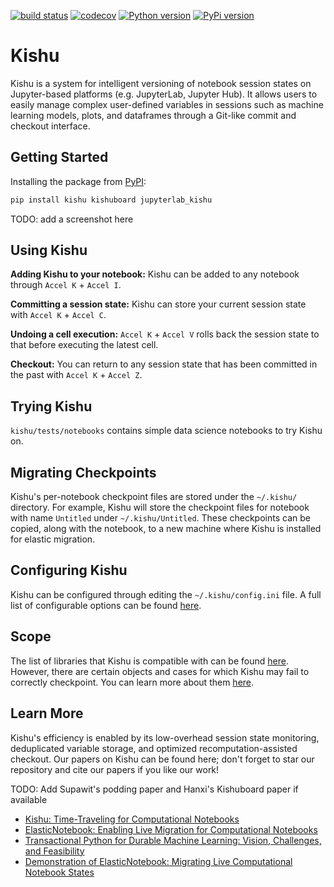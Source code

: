 [![build status](https://github.com/illinoisdata/kishu/actions/workflows/kishu.yml/badge.svg)](htps://github.com/illinoisdata/kishu)
[![codecov](https://codecov.io/gh/illinoisdata/kishu/graph/badge.svg?token=14WRVYQBZO)](https://codecov.io/gh/illinoisdata/kishu)
[![Python version](https://img.shields.io/pypi/pyversions/kishu)](https://pypi.org/project/kishu/)
[![PyPi version](https://img.shields.io/pypi/v/kishu)](https://pypi.org/project/kishu/)
<!---
[![commits last month](https://img.shields.io/github/commit-activity/m/illinoisdata/ElasticNotebook)](htps://github.com/illinoisdata/kishu)
[![GitHub stars](https://img.shields.io/github/stars/illinoisdata/ElasticNotebook)](htps://github.com/illinoisdata/kishu)
--->

# Kishu 

Kishu is a system for intelligent versioning of notebook session states on Jupyter-based platforms (e.g. JupyterLab, Jupyter Hub). It allows users to easily manage complex user-defined variables in sessions such as machine learning models, plots, and dataframes through a Git-like commit and checkout interface.

## Getting Started

Installing the package from [PyPI](https://pypi.org/project/kishu/):

```bash
pip install kishu kishuboard jupyterlab_kishu
```

TODO: add a screenshot here

## Using Kishu

**Adding Kishu to your notebook:** Kishu can be added to any notebook through `Accel K` + `Accel I`.

**Committing a session state:** Kishu can store your current session state with `Accel K` + `Accel C`.

**Undoing a cell execution:** `Accel K` + `Accel V` rolls back the session state to that before executing the latest cell.

**Checkout:** You can return to any session state that has been committed in the past with `Accel K` + `Accel Z`.

## Trying Kishu

`kishu/tests/notebooks` contains simple data science notebooks to try Kishu on.

## Migrating Checkpoints

Kishu's per-notebook checkpoint files are stored under the `~/.kishu/` directory. For example, Kishu will store the checkpoint files for notebook with name `Untitled` under `~/.kishu/Untitled`. These checkpoints can be copied, along with the notebook, to a new machine where Kishu is installed for elastic migration.

## Configuring Kishu

Kishu can be configured through editing the `~/.kishu/config.ini` file. A full list of configurable options can be found [here](https://github.com/illinoisdata/kishu/blob/main/docs/src/usage.rst).

## Scope
The list of libraries that Kishu is compatible with can be found [here](https://github.com/illinoisdata/kishu/blob/main/docs/src/supported_libraries.rst). However, there are certain objects and cases for which Kishu may fail to correctly checkpoint. You can learn more about them [here](https://github.com/illinoisdata/kishu/blob/main/docs/src/unsupported_cases.rst). 

## Learn More

Kishu's efficiency is enabled by its low-overhead session state monitoring, deduplicated variable storage, and optimized recomputation-assisted checkout. Our papers on Kishu can be found here; don't forget to star our repository and cite our papers if you like our work!

TODO: Add Supawit's podding paper and Hanxi's Kishuboard paper if available
- [Kishu: Time-Traveling for Computational Notebooks](https://arxiv.org/abs/2406.13856)
- [ElasticNotebook: Enabling Live Migration for Computational Notebooks](https://arxiv.org/abs/2309.11083)
- [Transactional Python for Durable Machine Learning: Vision, Challenges, and Feasibility](https://dl.acm.org/doi/abs/10.1145/3595360.3595855)
- [Demonstration of ElasticNotebook: Migrating Live Computational Notebook States](https://dl.acm.org/doi/abs/10.1145/3626246.3654752)
